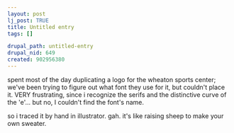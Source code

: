```yaml
--- 
layout: post
lj_post: TRUE
title: Untitled entry
tags: []

drupal_path: untitled-entry
drupal_nid: 649
created: 902956380
---
```

spent most of the day duplicating a logo for the wheaton sports center; we've been trying to figure out what font they use for it, but couldn't place it. VERY frustrating, since i recognize the serifs and the distinctive curve of the 'e'... but no, I couldn't find the font's name.

so i traced it by hand in illustrator. gah. it's like raising sheep to make your own sweater.
